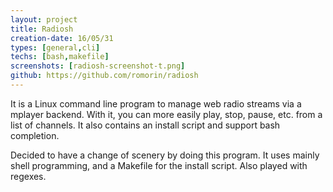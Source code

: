 ```yaml
---
layout: project
title: Radiosh
creation-date: 16/05/31
types: [general,cli]
techs: [bash,makefile]
screenshots: [radiosh-screenshot-t.png]
github: https://github.com/romorin/radiosh
---
```


It is a Linux command line program to manage web radio streams via a mplayer backend.
With it, you can more easily play, stop, pause, etc. from a list of channels.
It also contains an install script and support bash completion.

Decided to have a change of scenery by doing this program. It uses mainly shell programming, and a Makefile for the install script. Also played with regexes.
